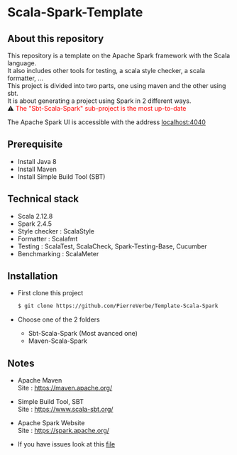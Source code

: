 # Scala-Spark-Template

## About this repository
This repository is a template on the Apache Spark framework with the Scala language. <br>
It also includes other tools for testing, a scala style checker, a scala formatter, ... <br>
This project is divided into two parts, one using maven and the other using sbt. <br>
It is about generating a project using Spark in 2 different ways. <br>
⚠️ <span style='color:red'>The "Sbt-Scala-Spark" sub-project is the most up-to-date</span> <br>

The Apache Spark UI is accessible with the address [localhost:4040](localhost:4040) <br>

## Prerequisite
* Install Java 8 <br>
* Install Maven <br>
* Install Simple Build Tool (SBT) <br>

## Technical stack
* Scala 2.12.8 <br>
* Spark 2.4.5 <br>
* Style checker : ScalaStyle <br>
* Formatter : Scalafmt <br>
* Testing : ScalaTest, ScalaCheck, Spark-Testing-Base, Cucumber <br>
* Benchmarking : ScalaMeter <br>

## Installation
* First clone this project
	```bash
	$ git clone https://github.com/PierreVerbe/Template-Scala-Spark
	```

* Choose one of the 2 folders
	* Sbt-Scala-Spark (Most avanced one)
	* Maven-Scala-Spark

## Notes
* Apache Maven <br>
	Site : https://maven.apache.org/
	
* Simple Build Tool, SBT <br>
	Site : https://www.scala-sbt.org/

* Apache Spark Website <br>
    Site : https://spark.apache.org/
	
* If you have issues look at this [file](resources/ISSUE.md) <br>

